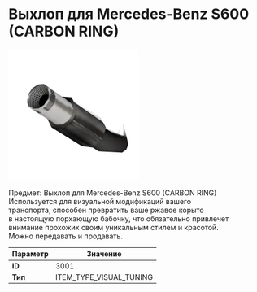 # Выхлоп для Mercedes-Benz S600 (CARBON RING)

![Item Image](../img/3001.webp?raw=true)

Предмет: Выхлоп для Mercedes-Benz S600 (CARBON RING)<br>Используется для визуальной модификаций вашего<br>транспорта, способен превратить ваше ржавое корыто<br>в настоящую порхающую бабочку, что обязательно привлечет<br>внимание прохожих своим уникальным стилем и красотой.<br>Можно передавать и продавать.


| Параметр | Значение |
|----------|----------|
| **ID** | 3001 |
| **Тип** | ITEM_TYPE_VISUAL_TUNING |

